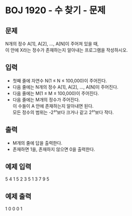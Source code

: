 # BOJ 1920 - 수 찾기 - 문제

## 문제

N개의 정수 A[1], A[2], ..., A[N]이 주어져 있을 때,  
이 안에 X라는 정수가 존재하는지 알아내는 프로그램을 작성하시오.

## 입력

- 첫째 줄에 자연수 N(1 ≤ N ≤ 100,000)이 주어진다.
- 다음 줄에는 N개의 정수 A[1], A[2], ..., A[N]이 주어진다.
- 다음 줄에는 M(1 ≤ M ≤ 100,000)이 주어진다.
- 다음 줄에는 M개의 정수가 주어진다.  
  이 수들이 A 안에 존재하는지 알아내면 된다.  
  모든 정수의 범위는 -2³¹보다 크거나 같고 2³¹보다 작다.

## 출력

- M개의 줄에 답을 출력한다.
- 존재하면 1을, 존재하지 않으면 0을 출력한다.

## 예제 입력

5
4 1 5 2 3
5
1 3 7 9 5

## 예제 출력

1
0
0
0
1
